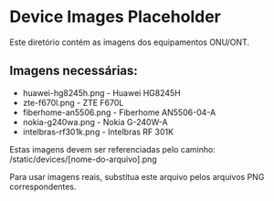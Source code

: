 # Device Images Placeholder

Este diretório contém as imagens dos equipamentos ONU/ONT.

## Imagens necessárias:

- huawei-hg8245h.png - Huawei HG8245H
- zte-f670l.png - ZTE F670L  
- fiberhome-an5506.png - Fiberhome AN5506-04-A
- nokia-g240wa.png - Nokia G-240W-A
- intelbras-rf301k.png - Intelbras RF 301K

Estas imagens devem ser referenciadas pelo caminho:
/static/devices/[nome-do-arquivo].png

Para usar imagens reais, substitua este arquivo pelos arquivos PNG correspondentes.
